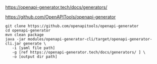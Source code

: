 
https://openapi-generator.tech/docs/generators/

https://github.com/OpenAPITools/openapi-generator

```
git clone https://github.com/openapitools/openapi-generator
cd openapi-generator
mvn clean package
java -jar modules/openapi-generator-cli/target/openapi-generator-cli.jar generate \
   -i [yaml file path]
   -g [ref https://openapi-generator.tech/docs/generators/ ] \
   -o [output dir path]
```
